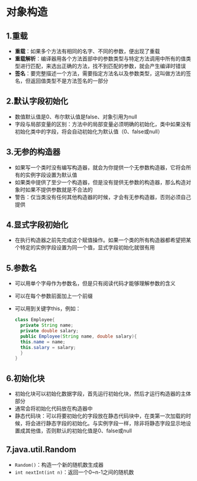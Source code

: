 # 对象构造

## 1.重载

- **重载**：如果多个方法有相同的名字、不同的参数，便出现了重载
- **重载解析**：编译器用各个方法首部中的参数类型与特定方法调用中所有的值类型进行匹配，来选出正确的方法，找不到匹配的参数，就会产生编译时错误
- **签名**：要完整描述一个方法，需要指定方法名以及参数类型，这叫做方法的签名，但返回值类型不是方法签名的一部分

## 2.默认字段初始化

- 数值默认值是0、布尔默认值是false、对象引用为null
- 字段与局部变量的区别：方法中的局部变量必须明确的初始化，类中如果没有初始化类中的字段，将会自动初始化为默认值（0、false或null）

## 3.无参的构造器

- 如果写一个类时没有编写构造器，就会为你提供一个无参数构造器，它将会所有的实例字段设置为默认值
- 如果类中提供了至少一个构造器，但是没有提供无参数的构造器，那么构造对象时如果不提供参数就是不合法的
- 警告：仅当类没有任何其他构造器的时候，才会有无参构造器，否则必须自己提供

## 4.显式字段初始化

- 在执行构造器之前先完成这个赋值操作。如果一个类的所有构造器都希望把某个特定的实例字段设置为同一个值，显式字段初始化就很有用

## 5.参数名

- 可以用单个字母作为参数名，但是只有阅读代码才能够理解参数的含义

- 可以在每个参数前面加上一个前缀

- 可以用到关键字this，例如：

  ```java
  class Employee{
  	private String name;
  	private double salary;
  	public Employee(String name, double salary){
  	this.name = name;
  	this.salary = salary;
  	}
  }
  
  ```

## 6.初始化块

- 初始化块可以初始化数据字段，首先运行初始化块，然后才运行构造器的主体部分
- 通常会将初始化代码放在构造器中
- 静态代码块：可以将要初始化的字段放在静态代码块中，在类第一次加载的时候，将会进行静态字段的初始化。与实例字段一样，除非将静态字段显示地设置成其他值，否则默认的初始化值是0、false或null

## 7.java.util.Random

- `Random()`：构造一个新的随机数生成器
- `int nextInt(int n)`：返回一个0~n-1之间的随机数
